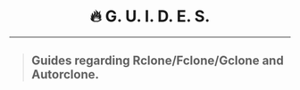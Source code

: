 <h1 align="center">🔥 G. U. I. D. E. S.</h1> 

<hr>

> ## Guides regarding Rclone/Fclone/Gclone and Autorclone.
